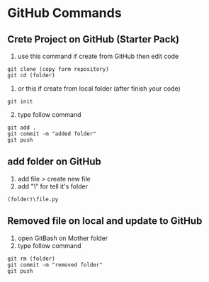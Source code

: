 # GitHub Commands

## Crete Project on GitHub (Starter Pack)
1. use this command if create from GitHub then edit code
```
git clone (copy form repository)
git cd (folder)
```
1. or this if create from local folder (after finish your code)
```
git init
```
2. type follow command 
```
git add .
git commit -m "added folder" 
git push
```


## add folder on GitHub
1. add file > create new file 
2. add "\\" for tell it's folder  
```
(folder)\file.py
```


## Removed file on local and update to GitHub
1. open GitBash on Mother folder
2. type follow command
```
git rm (folder)
git commit -m "removed folder"
git push
```